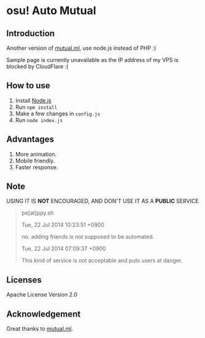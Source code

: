 osu! Auto Mutual
================

## Introduction
Another version of [mutual.ml](https://github.com/iebb/mutual.ml), use node.js instead of PHP :)

Sample page is currently unavailable as the IP address of my VPS is blocked by CloudFlare :(

## How to use
1. Install [Node.js](https://nodejs.org/en/)
2. Run `npm install`
3. Make a few changes in `config.js`
4. Run `node index.js`

## Advantages
1. More animation.
2. Mobile friendly.
3. Faster response.

## Note
USING IT IS **NOT** ENCOURAGED, AND DON'T USE IT AS A **PUBLIC** SERVICE

> pe[at]ppy.sh
> 
> Tue, 22 Jul 2014 10:23:51 +0900
> 
> no. adding friends is not supposed to be automated.
> 
> Tue, 22 Jul 2014 07:09:37 +0900
> 
> This kind of service is not acceptable and puts users at danger.

## Licenses
Apache License Version 2.0

## Acknowledgement
Great thanks to [mutual.ml](https://github.com/iebb/mutual.ml).

